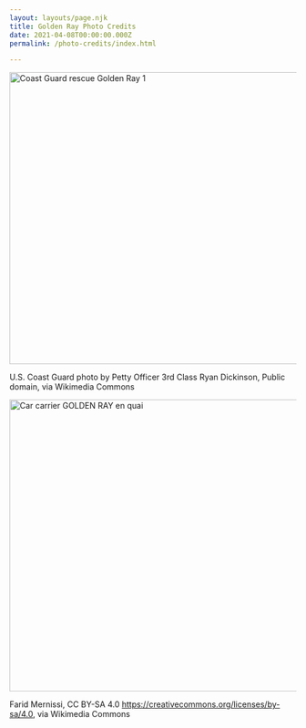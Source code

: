 ```yaml
---
layout: layouts/page.njk
title: Golden Ray Photo Credits
date: 2021-04-08T00:00:00.000Z
permalink: /photo-credits/index.html

---
```


<a title="U.S. Coast Guard photo by Petty Officer 3rd Class Ryan Dickinson, Public domain, via Wikimedia Commons" href="https://commons.wikimedia.org/wiki/File:Coast_Guard_rescue_Golden_Ray_1.jpg"><img width="512" alt="Coast Guard rescue Golden Ray 1" src="https://upload.wikimedia.org/wikipedia/commons/thumb/2/27/Coast_Guard_rescue_Golden_Ray_1.jpg/512px-Coast_Guard_rescue_Golden_Ray_1.jpg"></a>

U.S. Coast Guard photo by Petty Officer 3rd Class Ryan Dickinson, Public domain, via Wikimedia Commons

<a title="Farid Mernissi, CC BY-SA 4.0 &lt;https://creativecommons.org/licenses/by-sa/4.0&gt;, via Wikimedia Commons" href="https://commons.wikimedia.org/wiki/File:Car_carrier_GOLDEN_RAY_en_quai.jpg"><img width="512" alt="Car carrier GOLDEN RAY en quai" src="https://upload.wikimedia.org/wikipedia/commons/thumb/3/3f/Car_carrier_GOLDEN_RAY_en_quai.jpg/512px-Car_carrier_GOLDEN_RAY_en_quai.jpg"></a>

Farid Mernissi, CC BY-SA 4.0 https://creativecommons.org/licenses/by-sa/4.0, via Wikimedia Commons